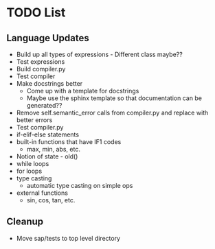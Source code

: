 # TODO List

## Language Updates
- Build up all types of expressions - Different class maybe??
- Test expressions
- Build compiler.py
- Test compiler
- Make docstrings better
  - Come up with a template for docstrings
  - Maybe use the sphinx template so that documentation can be generated??
- Remove self.semantic\_error calls from compiler.py and replace with better errors
- Test compiler.py
- if-elif-else statements
- built-in functions that have IF1 codes
  - max, min, abs, etc.
- Notion of state - old()
- while loops
- for loops
- type casting
  - automatic type casting on simple ops
- external functions
  - sin, cos, tan, etc.

## Cleanup
- Move sap/tests to top level directory
